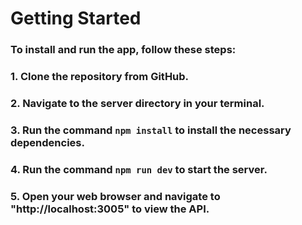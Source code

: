 # Getting Started

### To install and run the app, follow these steps:

### 1. Clone the repository from GitHub.

### 2. Navigate to the server directory in your terminal.

### 3. Run the command `npm install` to install the necessary dependencies.

### 4. Run the command `npm run dev` to start the server.

### 5. Open your web browser and navigate to "http://localhost:3005" to view the API.
